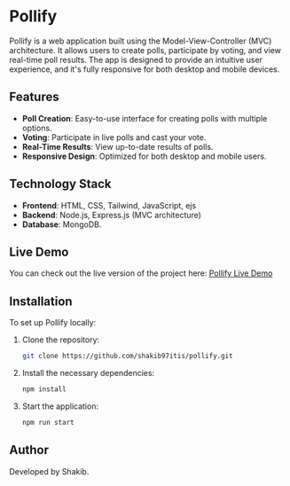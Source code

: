 # Pollify

Pollify is a web application built using the Model-View-Controller (MVC) architecture. It allows users to create polls, participate by voting, and view real-time poll results. The app is designed to provide an intuitive user experience, and it's fully responsive for both desktop and mobile devices.

## Features

- **Poll Creation**: Easy-to-use interface for creating polls with multiple options.
- **Voting**: Participate in live polls and cast your vote.
- **Real-Time Results**: View up-to-date results of polls.
- **Responsive Design**: Optimized for both desktop and mobile users.

## Technology Stack

- **Frontend**: HTML, CSS, Tailwind, JavaScript, ejs
- **Backend**: Node.js, Express.js (MVC architecture)
- **Database**: MongoDB.

## Live Demo

You can check out the live version of the project here: [Pollify Live Demo](https://pollify1.vercel.app/)

## Installation

To set up Pollify locally:

1. Clone the repository:

   ```bash
   git clone https://github.com/shakib97itis/pollify.git
   ```

2. Install the necessary dependencies:

   ```bash
   npm install
   ```

3. Start the application:

   ```bash
   npm run start
   ```

## Author

Developed by Shakib.
